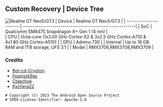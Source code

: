 ## Custom Recovery | Device Tree
![Realme GT Neo5/GT3](https://storage.comprasmartphone.com/smartphones/realme-gt3.png)
| Device                  | Realme GT Neo5/GT3                                       |
| ----------------------- | ---------------------------------------------------------|
| SoC                     | Qualcomm SM8475 Snapdragon 8+ Gen 1 (4 nm)                      |      
| CPU                     | Octa-core (1x3.00 GHz Cortex-X2 & 3x2.5 GHz Cortex-A710 & 4x1.80 GHz Cortex-A510)  |
| GPU                     | Adreno 730                                             |
| Internal                | Up to 16 GB RAM and 1TB storage, UFS 3.1                 |
| Model                   | RMX3706,RMX3708,RMX3709                                  |

### Credits

* [Bot-cd-Crypton](https://github.com/cd-Crypton)
* [hoangzk9as](https://github.com/hoangzk9as)
* [Ctapchuk](https://github.com/Ctapchuk)
* [Kychera22](https://github.com/Kychera22)


```
# Copyright (C) 2023 The Android Open Source Project
# SPDX-License-Identifier: Apache-2.0
```
